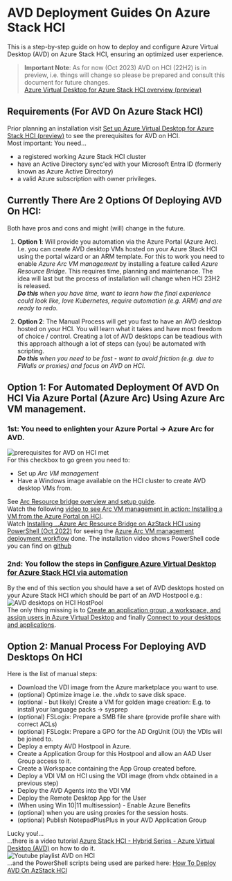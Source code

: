 # AVD Deployment Guides On Azure Stack HCI  
This is a step-by-step guide on how to deploy and configure Azure Virtual Desktop (AVD) on Azure Stack HCI, ensuring an optimized user experience.  

>**Important Note**: As for now (Oct 2023) AVD on HCI (22H2) is in preview, i.e. things will change so please be prepared and consult this document for future changes.  
[Azure Virtual Desktop for Azure Stack HCI overview (preview)](https://learn.microsoft.com/en-us/azure/virtual-desktop/azure-stack-hci-overview)

## Requirements (For AVD On Azure Stack HCI)
Prior planning an installation visit [Set up Azure Virtual Desktop for Azure Stack HCI (preview)](https://learn.microsoft.com/en-us/azure/virtual-desktop/azure-stack-hci#prerequisites) to see the prerequisites for AVD on HCI.  
Most important: You need...
- a registered working Azure Stack HCI cluster 
- have an Active Directory sync'ed with your Microsoft Entra ID (formerly known as Azure Active Directory) 
- a valid Azure subscription with owner privileges.
  
## Currently There Are 2 Options Of Deploying AVD On HCI: 
Both have pros and cons and might (will) change in the future. 
1. **Option 1**: Will provide you automation via the Azure Portal (Azure Arc). I.e. you can create AVD desktop VMs hosted on your Azure Stack HCI using the portal wizard or an ARM template. For this to work you need to enable *Azure Arc VM management* by installing a feature called *Azure Resource Bridge*. This requires time, planning and maintenance. The idea will last but the process of installation will change when HCI 23H2 is released.  
***Do this** when you have time, want to learn how the final experience could look like, love Kubernetes, require automation (e.g. ARM) and are ready to redo.*

1. **Option 2**: The Manual Process will get you fast to have an AVD desktop hosted on your HCI. You will learn what it takes and have most freedom of choice / control. Creating a lot of AVD desktops can be teadious with this approach although a lot of steps can (you) be automated with scripting.  
***Do this** when you need to be fast - want to avoid friction (e.g. due to FWalls or proxies) and focus on AVD on HCI.*

## Option 1: For Automated Deployment Of AVD On HCI Via Azure Portal (Azure Arc) Using Azure Arc VM management.
### 1st: You need to enlighten your Azure Portal -> Azure Arc for AVD.  
![prerequisites for AVD on HCI met](./../images/enlightened.png)  
For this checkbox to go green you need to:  
- Set up *Arc VM management*
- Have a Windows image available on the HCI cluster to create AVD desktop VMs from.  
   
See [Arc Resource bridge overview and setup guide](https://learn.microsoft.com/en-us/azure-stack/hci/manage/azure-arc-vm-management-overview).  
Watch the following [video to see Arc VM management in action: Installing a VM from the Azure Portal on HCI](https://www.youtube.com/watch?v=s4vqz1iAgyI&t=2555s).  
Watch [Installing ...Azure Arc Resource Bridge on AzStack HCI using PowerShell (Oct 2022)](https://www.youtube.com/watch?v=s4vqz1iAgyI&t=1516s) for seeing the [Azure Arc VM management deployment workflow](https://learn.microsoft.com/en-us/azure-stack/hci/manage/azure-arc-vm-management-overview#azure-arc-vm-management-deployment-workflow) done. The installation video shows PowerShell code you can find on [github](https://github.com/bfrankMS/AzStackHCI/blob/main/AKS/AKS%2BARB.ps1)

### 2nd: You follow the steps in [Configure Azure Virtual Desktop for Azure Stack HCI via automation](https://learn.microsoft.com/en-us/azure/virtual-desktop/azure-stack-hci#configure-azure-virtual-desktop-for-azure-stack-hci-via-automation)

By the end of this section you should have a set of AVD desktops hosted on your Azure Stack HCI which should be part of an AVD Hostpool e.g.:  
![AVD desktops on HCI HostPool](./../images/hostpool.png)  
The only thing missing is to [Create an application group, a workspace, and assign users in Azure Virtual Desktop](https://learn.microsoft.com/en-us/azure/virtual-desktop/create-application-group-workspace?tabs=portal) and finally [Connect to your desktops and applications](https://learn.microsoft.com/en-us/azure/virtual-desktop/users/connect-windows?tabs=subscribe#connect-to-your-desktops-and-applications).

## Option 2: Manual Process For Deploying AVD Desktops On HCI
Here is the list of manual steps:  
- Download the VDI image from the Azure marketplace you want to use.
- (optional) Optimize image i.e. the *.vhdx* to save disk space.
- (optional - but likely) Create a VM for golden image creation: E.g. to install your language packs -> sysprep
- (optional) FSLogix: Prepare a SMB file share (provide profile share with correct ACLs)
- (optional) FSLogix: Prepare a GPO for the AD OrgUnit (OU) the VDIs will be joined to.
- Deploy a empty AVD Hostpool in Azure.
- Create a Application Group for this Hostpool and allow an AAD User Group access to it.
- Create a Workspace containing the App Group created before.
- Deploy a VDI VM on HCI using the VDI image (from vhdx obtained in a previous step)
- Deploy the AVD Agents into the VDI VM
- Deploy the Remote Desktop App for the User
- (When using Win 10|11 multisession) - Enable Azure Benefits
- (optional) when you are using proxies for the session hosts.
- (optional) Publish NotepadPlusPlus in your AVD Application Group

Lucky you!...  
...there is a video tutorial [Azure Stack HCI - Hybrid Series - Azure Virtual Desktop (AVD)](https://www.youtube.com/watch?v=pXI576Idx-c&list=PLDk1IPeq9PPeVwlvJZgo4n8Mw9Qj5gW0L&pp=gAQBiAQB) on how to do it.  
![Youtube playlist AVD on HCI](./../images/ytplaylist.png)  
...and the PowerShell scripts being used are parked here: [How To Deploy AVD On AzStack HCI](https://github.com/bfrankMS/AzStackHCI/blob/main/AVD/readme.md)